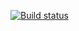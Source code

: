 [![Build status](https://ci.appveyor.com/api/projects/status/2tpbhn53a948moxi/branch/master?svg=true)](https://ci.appveyor.com/project/Oleg-OMON/ahj-dnd/branch/master)